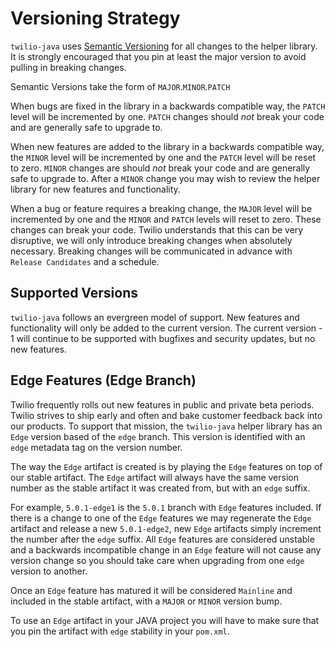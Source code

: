 # Versioning Strategy

`twilio-java` uses [Semantic Versioning][semver] for all changes to the helper 
library.  It is strongly encouraged that you pin at least the major version to 
avoid pulling in breaking changes.

Semantic Versions take the form of `MAJOR`.`MINOR`.`PATCH`

When bugs are fixed in the library in a backwards compatible way, the `PATCH` 
level will be incremented by one.  `PATCH` changes should _not_ break your code 
and are generally safe to upgrade to.

When new features are added to the library in a backwards compatible way, the 
`MINOR` level will be incremented by one and the `PATCH` level will be reset to
zero.  `MINOR` changes are should _not_ break your code and are generally safe
to upgrade to.  After a `MINOR` change you may wish to review the helper library
for new features and functionality.

When a bug or feature requires a breaking change, the `MAJOR` level will be 
incremented by one and the `MINOR` and `PATCH` levels will reset to zero.  These
changes can break your code.  Twilio understands that this can be very 
disruptive, we will only introduce breaking changes when absolutely necessary. 
Breaking changes will be communicated in advance with `Release Candidates` and a
schedule.

## Supported Versions

`twilio-java` follows an evergreen model of support.  New features and 
functionality will only be added to the current version.  The current version - 
1 will continue to be supported with bugfixes and security updates, but no new 
features.

## Edge Features (Edge Branch)

Twilio frequently rolls out new features in public and private beta periods.
Twilio strives to ship early and often and bake customer feedback back into our 
products.  To support that mission, the `twilio-java` helper library has an 
`Edge` version based of the `edge` branch.  This version is identified with an
`edge` metadata tag on the version number.

The way the `Edge` artifact is created is by playing the `Edge` features on top
of our stable artifact.  The `Edge` artifact will always have the same version 
number as the stable artifact it was created from, but with an `edge` suffix.

For example, `5.0.1-edge1` is the `5.0.1` branch with `Edge` features included.
If there is a change to one of the `Edge` features we may regenerate the `Edge`
artifact and release a new `5.0.1-edge2`, new `Edge` artifacts simply increment
the number after the `edge` suffix.  All `Edge` features are considered 
unstable and a backwards incompatible change in an `Edge` feature will not cause
any version change so you should take care when upgrading from one `edge` 
version to another.  

Once an `Edge` feature has matured it will be considered `Mainline` and included
in the stable artifact, with a `MAJOR` or `MINOR` version bump.

To use an `Edge` artifact in your JAVA project you will have to make sure that 
you pin the artifact with `edge` stability in your `pom.xml`.

[semver]: http://semver.org/